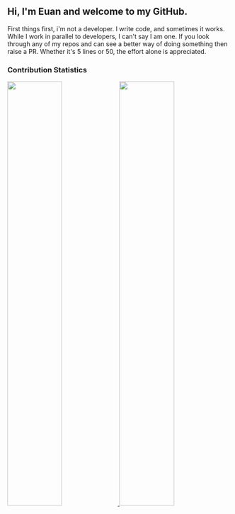 <h2> Hi, I'm Euan and welcome to my GitHub. </h2>
First things first, i'm not a developer. I write code, and sometimes it works. While I work in parallel to developers, I can't say I am one. If you look through any of my repos and can see a better way of doing something then raise a PR. Whether it's 5 lines or 50, the effort alone is appreciated.
<h3> Contribution Statistics</h3>
<p align="left">
  <a href="https://LakshaySK106.dev/">
  <img width="49.5%" src="https://github-readme-stats.vercel.app/api?username=euanwm&show_icons=true&theme=blueberry&hide_border=true" />
    <img width="49.5%" src="https://github-readme-streak-stats.herokuapp.com/?user=euanwm&theme=blueberry&hide_border=true" />
  </a>
</p>
